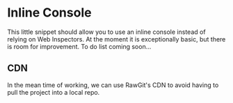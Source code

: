 # Inline Console

This little snippet should allow you to use an inline console instead of relying on Web Inspectors. At the moment it is exceptionally basic, but there is room for improvement. To do list coming soon...

## CDN

In the mean time of working, we can use RawGit's CDN to avoid having to pull the project into a local repo.
